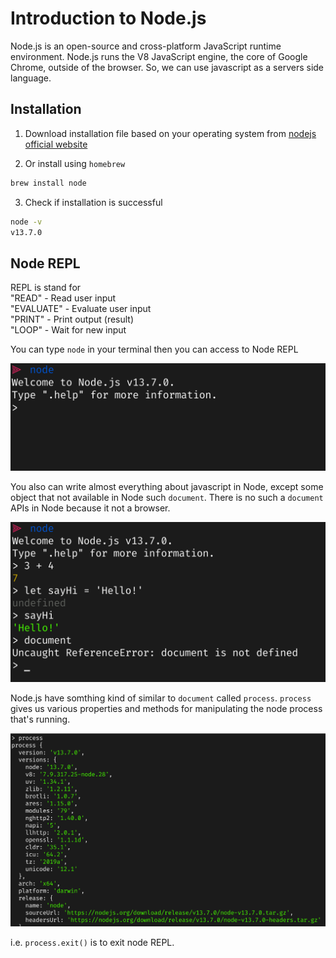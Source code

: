 # Introduction to Node.js

Node.js is an open-source and cross-platform JavaScript runtime environment. Node.js runs the V8 JavaScript engine, the core of Google Chrome, outside of the browser. So, we can use javascript as a servers side language.

## Installation

1. Download installation file based on your operating system from [nodejs official website](https://nodejs.org/en/download/)

2. Or install using `homebrew`

```bash
brew install node
```

3. Check if installation is successful

```bash
node -v
v13.7.0
```

## Node REPL

REPL is stand for  
"READ" - Read user input  
"EVALUATE" - Evaluate user input  
"PRINT" - Print output (result)  
"LOOP" - Wait for new input  

You can type `node` in your terminal then you can access to Node REPL

![REPL](REPL.png)

You also can write almost everything about javascript in Node, except some object that not available in Node such `document`. There is no such a `document` APIs in Node because it not a browser.

![document](dom.png)

Node.js have somthing kind of similar to `document` called `process`. `process` gives us various properties and methods for manipulating the node process that's running.

![process](process.png)

i.e. `process.exit()` is to exit node REPL.
